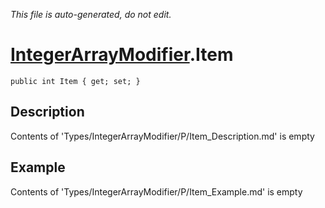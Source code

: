 *This file is auto-generated, do not edit.*

# [IntegerArrayModifier](Types/IntegerArrayModifier.md).Item
`public int Item { get; set; }`
## Description
Contents of 'Types/IntegerArrayModifier/P/Item_Description.md' is empty
## Example
Contents of 'Types/IntegerArrayModifier/P/Item_Example.md' is empty
